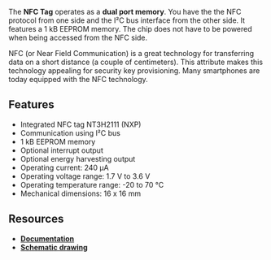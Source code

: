 The **NFC Tag** operates as a **dual port memory**. You have the the NFC protocol from one side and the I²C bus interface from the other side. It features a 1 kB EEPROM memory. The chip does not have to be powered when being accessed from the NFC side.

NFC (or Near Field Communication) is a great technology for transferring data on a short distance (a couple of centimeters). This attribute makes this technology appealing for security key provisioning. Many smartphones are today equipped with the NFC technology.

## Features

* Integrated NFC tag NT3H2111 (NXP)
* Communication using I²C bus
* 1 kB EEPROM memory
* Optional interrupt output
* Optional energy harvesting output
* Operating current: 240 µA
* Operating voltage range: 1.7 V to 3.6 V
* Operating temperature range: -20 to 70 °C
* Mechanical dimensions: 16 x 16 mm

## Resources

* [**Documentation**](https://www.bigclown.com/doc/hardware/about-nfc-tag/)
* [**Schematic drawing**](https://github.com/bigclownlabs/bc-hardware/tree/master/out/bc-tag-nfc)
